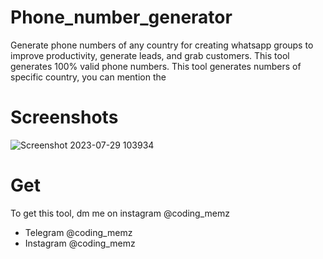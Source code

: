 # Phone_number_generator
Generate phone numbers of any country for creating whatsapp groups to improve productivity, generate leads, and grab customers. This tool generates 100% valid phone numbers.
This tool generates numbers of specific country, you can mention the 

# Screenshots
![Screenshot 2023-07-29 103934](https://github.com/Cyber-Dioxide/Phone_number_generator/assets/93708296/2468b26b-e8b7-404d-9980-893463c8ac69)

# Get

To get this tool, dm me on instagram @coding_memz
* Telegram @coding_memz
* Instagram @coding_memz
